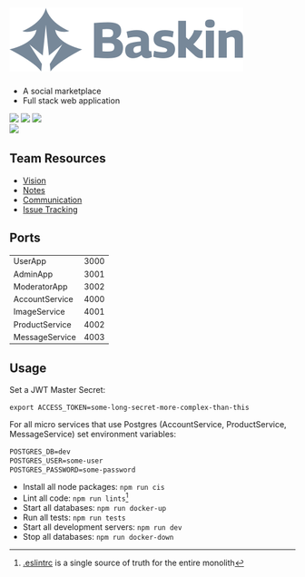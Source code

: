 # ![Baskin](UserApp/public/logo.svg)

- A social marketplace
- Full stack web application


<img src="https://misc.jorahty.repl.co/slide1.1.png" height="300">
<img src="https://misc.jorahty.repl.co/slide2.png" height="300">
<a href="https://www.figma.com/file/hkqIc1NAWjC28zoSLmA1uI/Baskin?node-id=0%3A1&t=Ze5xpN8lw7xfEws1-1">
  <img src="https://misc.jorahty.repl.co/slide3.png" height="300">
</a>
<br/>
<a href="https://baskin.app">
  <img src="https://misc.jorahty.repl.co/slide4.png" height="300">
</a>

## Team Resources

- [Vision](https://www.figma.com/file/hkqIc1NAWjC28zoSLmA1uI/Baskin?node-id=0%3A1&t=Ze5xpN8lw7xfEws1-1)
- [Notes](https://docs.google.com/document/d/1zjuPqCsQpCjlhJ7SZhbAtzikMBd1pV0zPKcdK4fmx30)
- [Communication](https://app.slack.com/client/T04HECRSELF/C04KPBEV1U5)
- [Issue Tracking](https://github.com/users/jorahty/projects/2)

## Ports

<table>
<tr><td>UserApp</td><td>3000</td></tr>
<tr><td>AdminApp</td><td>3001</td></tr>
<tr><td>ModeratorApp</td><td>3002</td></tr>
<tr><td>AccountService</td><td>4000</td></tr>
<tr><td>ImageService</td><td>4001</td></tr>
<tr><td>ProductService</td><td>4002</td></tr>
<tr><td>MessageService</td><td>4003</td></tr>
</table>

## Usage

Set a JWT Master Secret:

```
export ACCESS_TOKEN=some-long-secret-more-complex-than-this
```

For all micro services that use Postgres
(AccountService, ProductService, MessageService)
set environment variables:

```
POSTGRES_DB=dev
POSTGRES_USER=some-user
POSTGRES_PASSWORD=some-password
```

- Install all node packages: `npm run cis`
- Lint all code: `npm run lints`[^1]
- Start all databases: `npm run docker-up`
- Run all tests: `npm run tests`
- Start all development servers: `npm run dev`
- Stop all databases: `npm run docker-down`

[^1]: [.eslintrc](https://github.com/jorahty/baskin/blob/main/.eslintrc) is a single source of truth for the entire monolith
